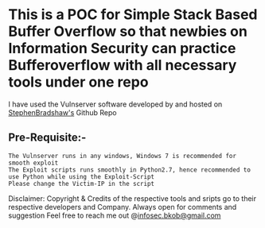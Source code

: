 # This is a POC for Simple Stack Based Buffer Overflow so that newbies on Information Security can practice Bufferoverflow with all necessary tools under one repo
I have used the Vulnserver software developed by  and hosted on [StephenBradshaw's](https://github.com/stephenbradshaw/vulnserver) Github Repo
## Pre-Requisite:-
    The Vulnserver runs in any windows, Windows 7 is recommended for smooth exploit
    The Exploit scripts runs smoothly in Python2.7, hence recommended to use Python while using the Exploit-Script
    Please change the Victim-IP in the script 
Disclaimer: Copyright & Credits of the respective tools and sripts go to their respective developers and Company. Always open for comments and suggestion
Feel free to reach me out  @infosec.bkob@gmail.com